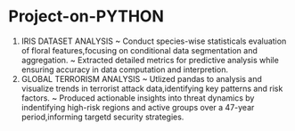 # Project-on-PYTHON
 1. IRIS DATASET ANALYSIS ~ Conduct species-wise statisticals evaluation of floral features,focusing on conditional data segmentation and aggregation. ~ Extracted detailed 
    metrics for predictive analysis while ensuring accuracy in data computation and interpretion.
 2. GLOBAL TERRORISM ANALYSIS ~ Utlized pandas to analysis and visualize trends in terrorist attack data,identifying key patterns and risk factors. ~ Produced actionable 
    insights into threat dynamics by indentifying high-risk regions and active groups over a 47-year period,informing targetd security strategies.
